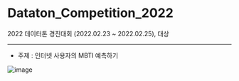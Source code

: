 # Dataton_Competition_2022

2022 데이터톤 경진대회 (2022.02.23 ~ 2022.02.25), 대상

---

- 주제 : 인터넷 사용자의 MBTI 예측하기

![image](https://user-images.githubusercontent.com/73769046/156029098-0300bdc0-7508-46af-9b30-fe9548e83e6a.png)
